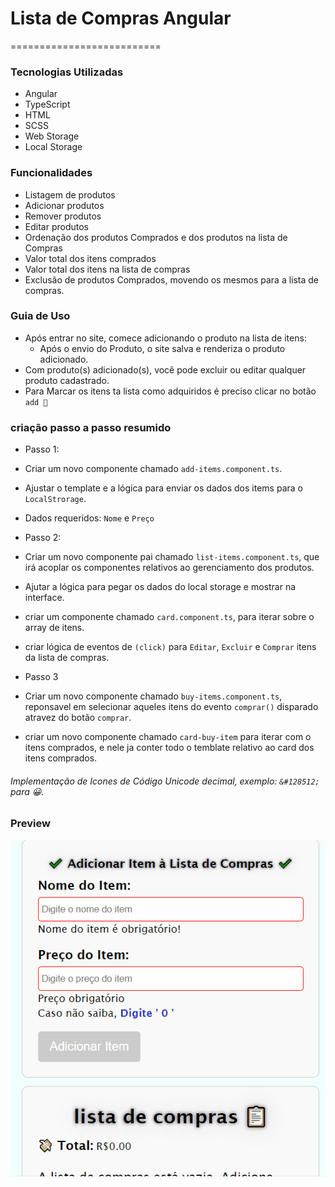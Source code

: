 # Lista de Compras Angular
==========================

### Tecnologias Utilizadas
- Angular
- TypeScript
- HTML
- SCSS
- Web Storage
- Local Storage

### Funcionalidades
- Listagem de produtos
- Adicionar produtos
- Remover produtos
- Editar produtos
- Ordenação dos produtos Comprados e dos produtos na lista de Compras
- Valor total dos itens comprados
- Valor total dos itens na lista de compras
- Exclusão de produtos Comprados, movendo os mesmos para a lista de compras.

### Guia de Uso
- Após entrar no site, comece adicionando o produto na lista de itens:
   - Após o envio do Produto, o site salva e renderiza o produto adicionado.
- Com produto(s) adicionado(s), você pode excluir ou editar qualquer produto cadastrado.
- Para Marcar os itens ta lista como adquiridos é preciso clicar no botão `add 🛒`

### criação passo a passo resumido
- Passo 1:
- Criar um novo componente chamado `add-items.component.ts`. 
- Ajustar o template e a lógica para enviar os dados dos items para o `LocalStrorage`.
- Dados requeridos: `Nome` e `Preço`

- Passo 2:
- Criar um novo componente pai chamado `list-items.component.ts`, que irá acoplar os componentes relativos ao gerenciamento dos produtos.
- Ajutar a lógica para pegar os dados do local storage e mostrar na interface.
- criar um componente chamado `card.component.ts`, para iterar sobre o array de itens.
- criar lógica de eventos de `(click)` para  `Editar`, `Excluir` e `Comprar` itens da lista de compras.

- Passo 3
- Criar um novo componente chamado `buy-items.component.ts`, reponsavel em selecionar aqueles itens do evento `comprar()` disparado atravez do botão `comprar`.
- criar um novo componente chamado `card-buy-item` para iterar com o itens comprados, e nele ja conter todo o temblate relativo ao card dos itens comprados.

###### Implementação de Icones de Código Unicode decimal, exemplo: `&#128512;` para 😀.

### Preview 

![Demonstração do Projeto](./src/images/lista-de-compras.gif)



